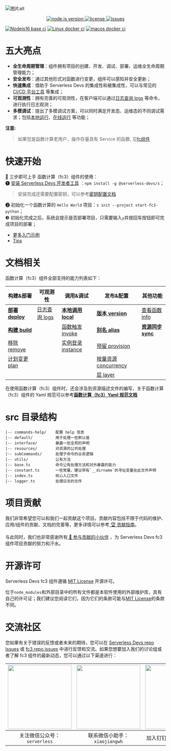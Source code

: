 ![图片alt](https://serverless-article-picture.oss-cn-hangzhou.aliyuncs.com/1635756716877_20211101085157044368.png)
<p align="center" class="flex justify-center">
  <a href="https://nodejs.org/en/" class="ml-1">
    <img src="https://img.shields.io/badge/node-%3E%3D%2014.14.0-brightgreen" alt="node.js version">
  </a>
  <a href="https://github.com/devsapp/fc3/blob/master/LICENSE" class="ml-1">
    <img src="https://img.shields.io/badge/License-MIT-green" alt="license">
  </a>
  <a href="https://github.com/devsapp/fc3/issues" class="ml-1">
    <img src="https://img.shields.io/github/issues/devsapp/fc3" alt="issues">
  </a>
</p>

[![Nodejs16 base ci](https://github.com/devsapp/fc3/actions/workflows/ci_node16.yaml/badge.svg)](https://github.com/devsapp/fc3/actions/workflows/ci_node16.yaml) [![Linux docker ci](https://github.com/devsapp/fc3/actions/workflows/ci_with_docker_linux.yaml/badge.svg)](https://github.com/devsapp/fc3/actions/workflows/ci_with_docker_linux.yaml)  [![macos docker ci](https://github.com/devsapp/fc3/actions/workflows/ci_with_docker_macos.yaml/badge.svg)](https://github.com/devsapp/fc3/actions/workflows/ci_with_docker_macos.yaml) 

# 五大亮点

- **全生命周期管理**：组件拥有项目的创建、开发、调试、部署、运维全生命周期管理能力；
- **安全发布**：通过其他形式对函数进行变更，组件可以感知并安全更新；
- **快速集成**：借助于 Serverless Devs 的集成性和被集成性，可以与常见的 [CI/CD 平台工具](https://github.com/Serverless-Devs/Serverless-Devs/blob/master/docs/cicd.md) 等集成；
- **可观测性**：拥有完善的可观测性，在客户端可以通过[日志查询 logs](./docs/zh/command/logs.md) 等命令，进行执行日志观测；
- **多模调试**：提出了多模调试方案，可以同时满足开发态、运维态的不同调试需求；包括[本地运行](./docs/zh/command/local.md)、[在线运行](./docs/zh/command/invoke.md) 等功能；

**注意:**

> 如果您是函数计算老用户，操作存量具有 Service 的函数, 见[fc组件](https://docs.serverless-devs.com/fc/readme)

# 快速开始

🙋 三步即可上手 函数计算（fc3）组件的使用：   
❶ [安装 Serverless Devs 开发者工具](https://github.com/Serverless-Devs/Serverless-Devs/blob/master/docs/install.md) ：`npm install -g @serverless-devs/s`；   
> 安装完成还需要配置密钥，可以参考[密钥配置文档](config.md)  

❷ 初始化一个函数计算的 `Hello World` 项目：`s init --project start-fc3-python`；      
❸ 初始化完成之后，系统会提示是否部署项目，只需要输入`y`并按回车按钮即可完成项目的部署；

- [更多入门示例](https://github.com/devsapp/start-fc/tree/V3)
- [Tips](./docs/zh/tips.md)

# 文档相关

函数计算（fc3）组件全部支持的能力列表如下：

| 构建&部署 | 可观测性 | 调用&调试 |  发布&配置  |  其他功能 |
| --- |  --- |--- | --- | --- |
| [**部署 deploy**](./docs/zh/command/deploy.md)   | [日志查询 logs](./docs/zh/command/logs.md)   |  [**本地调用 local**](./docs/zh/command/local.md)      | [**版本 version**](./docs/zh/command/version.md)      | [查看函数 info](./docs/zh/command/info.md) |
| [**构建 build**](./docs/zh/command/build.md)     | |[函数触发 invoke](./docs/zh/command/invoke.md)    | [**别名 alias**](./docs/zh/command/alias.md)         | [**资源同步 sync**](./docs/zh/command/sync.md) | 
| [移除 remove](./docs/zh/command/remove.md)  | |[实例登录 instance](./docs/zh/command/instance.md)  |[预留 provision](./docs/zh/command/provision.md)  |  | 
| [计划变更 plan](./docs/zh/command/plan.md)| | |[按量资源 concurrency](./docs/zh/command/concurrency.md) | |        
| | | |[层 layer](./docs/zh/command/layer.md) | |                 

在使用函数计算（fc3）组件时，还会涉及到资源描述文件的编写，关于函数计算（fc3）组件的 Yaml 规范可以参考[**函数计算（fc3）Yaml 规范文档**](./docs/zh/yaml/readme.md)


# src 目录结构

```
|-- commands-help/    配置 help 信息
|-- default/          用于处理一些默认值
|-- interface/        暴露一些全局的声明
|-- resources/        对资源的公共处理
|-- subCommands/      处理子命令的业务逻辑
|-- utils/            公有方法
|-- base.ts           命令公有处理方法和对外暴露的能力
|-- constant.ts       一些常量，建议带有`__dirname`的寻址变量在此文件声明
|-- index.ts          核心入口文件
|-- logger.ts         处理日志的文件
```

# 项目贡献

我们非常希望您可以和我们一起贡献这个项目。贡献内容包括不限于代码的维护、应用/组件的贡献、文档的完善等，更多详情可以参考[ 🏆 贡献指南](./CONTRIBUTING.md)。

与此同时，我们也非常感谢所有[ 👬 参与贡献的小伙伴](https://github.com/devsapp/fc3/graphs/contributors) ，为 Serverless Devs fc3 组件项目贡献的努力和汗水。

# 开源许可

Serverless Devs fc3 组件遵循 [MIT License](./LICENSE) 开源许可。

位于`node_modules`和外部目录中的所有文件都是本软件使用的外部维护库，具有自己的许可证；我们建议您阅读它们，因为它们的条款可能与[MIT License](./LICENSE)的条款不同。

# 交流社区

您如果有关于错误的反馈或者未来的期待，您可以在 [Serverless Devs repo Issues](https://github.com/serverless-devs/serverless-devs/issues) 或 [fc3 repo issues](https://github.com/devsapp/fc3/issues) 中进行反馈和交流。如果您想要加入我们的讨论组或者了解 fc3 组件的最新动态，您可以通过以下渠道进行：

<p align="center">

| <img src="https://serverless-article-picture.oss-cn-hangzhou.aliyuncs.com/1635407298906_20211028074819117230.png" width="200px" > | <img src="https://serverless-article-picture.oss-cn-hangzhou.aliyuncs.com/1635407044136_20211028074404326599.png" width="200px" > | <img src="https://serverless-article-picture.oss-cn-hangzhou.aliyuncs.com/1635407252200_20211028074732517533.png" width="200px" > |
|--- | --- | --- |
| <center>关注微信公众号：`serverless`</center> | <center>联系微信小助手：`xiaojiangwh`</center> | <center>加入钉钉交流群：`33947367`</center> | 

</p>
